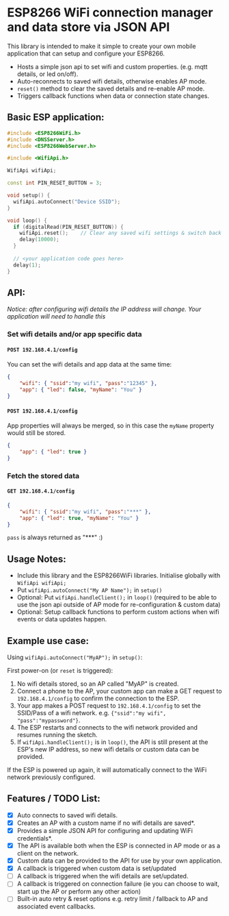 # ESP8266 WiFi connection manager and data store via JSON API

This library is intended to make it simple to create your own mobile application that can setup and configure your ESP8266.
 - Hosts a simple json api to set wifi and custom properties. (e.g. mqtt details, or led on/off).
 - Auto-reconnects to saved wifi details, otherwise enables AP mode.
 - `reset()` method to clear the saved details and re-enable AP mode.
 - Triggers callback functions when data or connection state changes.

## Basic ESP application:
```C++
#include <ESP8266WiFi.h>
#include <DNSServer.h>
#include <ESP8266WebServer.h>

#include <WifiApi.h>

WifiApi wifiApi;

const int PIN_RESET_BUTTON = 3;

void setup() {
  wifiApi.autoConnect("Device SSID");
}

void loop() {
  if (digitalRead(PIN_RESET_BUTTON)) {
    wifiApi.reset();	// Clear any saved wifi settings & switch back to AP mode.
    delay(10000);
  }
  
  // <your application code goes here>
  delay(1);
}
```

## API:

*Notice: after configuring wifi details the IP address will change. Your application will need to handle this*

### Set wifi details and/or app specific data

#### `POST 192.168.4.1/config`
You can set the wifi details and app data at the same time:
```json
{
	"wifi": { "ssid":"my wifi", "pass":"12345" },
	"app": { "led": false, "myName": "You" }
}
```

#### `POST 192.168.4.1/config`
App properties will always be merged, so in this case the `myName` property would still be stored.
```json
{
	"app": { "led": true }
}
```


### Fetch the stored data

####  `GET 192.168.4.1/config`
```json
{
	"wifi": { "ssid":"my wifi", "pass":"***" },
	"app": { "led": true, "myName": "You" }
}
```
`pass` is always returned as "***" :)



## Usage Notes:
 - Include this library and the ESP8266WiFi libraries. Initialise globally with `WifiApi wifiApi;`
 - Put `wifiApi.autoConnect("My AP Name");` in `setup()`
 - Optional: Put `wifiApi.handleClient();` in `loop()` (required to be able to use the json api outside of AP mode for re-configuration & custom data)
 - Optional: Setup callback functions to perform custom actions when wifi events or data updates happen.


## Example use case:
Using `wifiApi.autoConnect("MyAP");` in `setup()`:

First power-on (or `reset` is triggered):
 1. No wifi details stored, so an AP called "MyAP" is created.
 1. Connect a phone to the AP, your custom app can make a GET request to `192.168.4.1/config` to confirm the connection to the ESP.
 1. Your app makes a POST request to `192.168.4.1/config` to set the SSID/Pass of a wifi network. e.g. `{"ssid":"my wifi", "pass":"mypassword"}`.
 1. The ESP restarts and connects to the wifi network provided and resumes running the sketch.
 1. If  `wifiApi.handleClient();` is in `loop()`, the API is still present at the ESP's new IP address, so new wifi details or custom data can be provided.
 
If the ESP is powered up again, it will automatically connect to the WiFi network previously configured.


## Features / TODO List:
 - [x] Auto connects to saved wifi details.
 - [x] Creates an AP with a custom name if no wifi details are saved*.
 - [x] Provides a simple JSON API for configuring and updating WiFi credentials*.
 - [x] The API is available both when the ESP is connected in AP mode or as a client on the network.
 - [x] Custom data can be provided to the API for use by your own application.
 - [x] A callback is triggered when custom data is set/updated
 - [ ] A callback is triggered when the wifi details are set/updated.
 - [ ] A callback is triggered on connection failure (ie you can choose to wait, start up the AP or perform any other action)
 - [ ] Built-in auto retry & reset options e.g. retry limit / fallback to AP and associated event callbacks.
